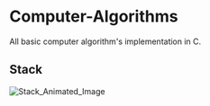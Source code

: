 # Computer-Algorithms

All basic computer algorithm's implementation in C.

## Stack

![Stack_Animated_Image](https://www.google.com/imgres?imgurl=http%3A%2F%2Fhddfhm.com%2Fimages%2Fanimated-book-clipart-18.png&imgrefurl=http%3A%2F%2Fhddfhm.com%2Fclip-art%2Fclipart-pile-of-books.html&docid=a7RV4Rq9AionwM&tbnid=L7WpE5pf0inP0M%3A&vet=10ahUKEwi4jJvq45HVAhXBopQKHb2HC6IQMwhFKBUwFQ..i&w=566&h=800&bih=662&biw=1366&q=stack%20animated%20image&ved=0ahUKEwi4jJvq45HVAhXBopQKHb2HC6IQMwhFKBUwFQ&iact=mrc&uact=8)
